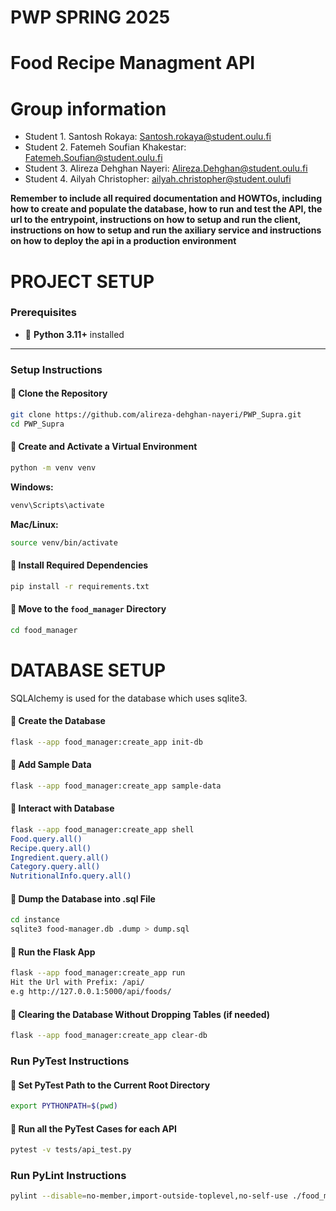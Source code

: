 # PWP SPRING 2025
# Food Recipe Managment API
# Group information
* Student 1. Santosh Rokaya: Santosh.rokaya@student.oulu.fi
* Student 2. Fatemeh Soufian Khakestar: Fatemeh.Soufian@student.oulu.fi
* Student 3. Alireza Dehghan Nayeri: Alireza.Dehghan@student.oulu.fi
* Student 4. Ailyah Christopher: ailyah.christopher@student.oulufi


__Remember to include all required documentation and HOWTOs, including how to create and populate the database, how to run and test the API, the url to the entrypoint, instructions on how to setup and run the client, instructions on how to setup and run the axiliary service and instructions on how to deploy the api in a production environment__

# PROJECT SETUP

### Prerequisites
- 🐍 **Python 3.11+** installed

---

### Setup Instructions

#### 📌 Clone the Repository
```sh
git clone https://github.com/alireza-dehghan-nayeri/PWP_Supra.git
cd PWP_Supra
```

#### 📌 Create and Activate a Virtual Environment
```sh
python -m venv venv
```
**Windows:**
```sh
venv\Scripts\activate
```
**Mac/Linux:**
```sh
source venv/bin/activate
```

#### 📌 Install Required Dependencies
```sh
pip install -r requirements.txt
```

#### 📌 Move to the `food_manager` Directory
```sh
cd food_manager
```

# DATABASE SETUP

SQLAlchemy is used for the database which uses sqlite3.

#### 📌 Create the Database
```sh
flask --app food_manager:create_app init-db
```

#### 📌 Add Sample Data
```sh
flask --app food_manager:create_app sample-data
```

#### 📌 Interact with Database
```sh
flask --app food_manager:create_app shell
Food.query.all()
Recipe.query.all()
Ingredient.query.all()
Category.query.all()
NutritionalInfo.query.all()
```

#### 📌 Dump the Database into .sql File
```sh
cd instance
sqlite3 food-manager.db .dump > dump.sql
```
#### 📌 Run the Flask App
```sh
flask --app food_manager:create_app run 
Hit the Url with Prefix: /api/ 
e.g http://127.0.0.1:5000/api/foods/
```

#### 📌 Clearing the Database Without Dropping Tables (if needed)
```sh
flask --app food_manager:create_app clear-db
```

### Run PyTest Instructions

#### 📌 Set PyTest Path to the Current Root Directory
```sh
export PYTHONPATH=$(pwd)
```

#### 📌 Run all the PyTest Cases for each API
```sh
pytest -v tests/api_test.py  
```
### Run PyLint Instructions
```sh
pylint --disable=no-member,import-outside-toplevel,no-self-use ./food_manager
```


